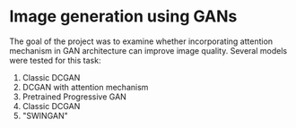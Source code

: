 # Image generation using GANs

The goal of the project was to examine whether incorporating attention mechanism in GAN architecture can improve image quality. Several models were tested for this task:

<ol>
<li>Classic DCGAN </li>
<li>DCGAN with attention mechanism</li>
<li> Pretrained Progressive GAN </li>
<li>Classic DCGAN </li>
<li> "SWINGAN" </li>
</ol> 
